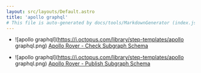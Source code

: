 ```yaml
---
layout: src/layouts/Default.astro
title: 'apollo graphql'
# This file is auto-generated by docs/tools/MarkdownGenerator (index.js)
---
```


<ul>

<li>

![apollo graphql](https://i.octopus.com/library/step-templates/apollo graphql.png) [Apollo Rover - Check Subgraph Schema](/apollo-graphql/apollo-rover-check-subgraph-schema/)

</li>
        
<li>

![apollo graphql](https://i.octopus.com/library/step-templates/apollo graphql.png) [Apollo Rover - Publish Subgraph Schema](/apollo-graphql/apollo-rover-publish-subgraph-schema/)

</li>
        
</ul>
